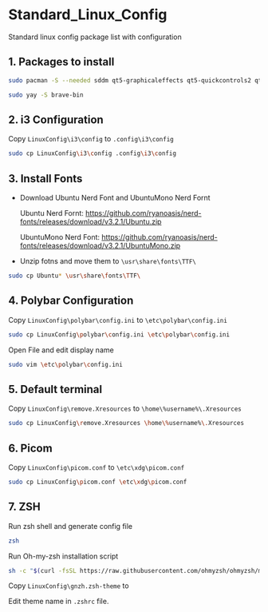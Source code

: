 # Standard_Linux_Config
Standard linux config package list with configuration 

## 1. Packages to install
```bash
sudo pacman -S --needed sddm qt5‑graphicaleffects qt5‑quickcontrols2 qt5‑svg polybar thunar obsidian vim picom rxvt-unicode unzip zsh
```
```bash
sudo yay -S brave-bin 
```
## 2. i3 Configuration
Copy ```LinuxConfig\i3\config``` to ```.config\i3\config``` 

```bash
sudo cp LinuxConfig\i3\config .config\i3\config
```

## 3. Install Fonts
- Download Ubuntu Nerd Font and UbuntuMono Nerd Fornt
  
  Ubuntu Nerd Fornt: https://github.com/ryanoasis/nerd-fonts/releases/download/v3.2.1/Ubuntu.zip
  
  UbuntuMono Nerd Font: https://github.com/ryanoasis/nerd-fonts/releases/download/v3.2.1/UbuntuMono.zip
- Unzip fotns and move them to ```\usr\share\fonts\TTF\```

```bash
sudo cp Ubuntu* \usr\share\fonts\TTF\
```
## 4. Polybar Configuration
Copy ```LinuxConfig\polybar\config.ini``` to ```\etc\polybar\config.ini```

```bash
sudo cp LinuxConfig\polybar\config.ini \etc\polybar\config.ini
```

Open File and edit display name 

```bash
sudo vim \etc\polybar\config.ini
```

## 5. Default terminal

Copy ```LinuxConfig\remove.Xresources``` to ```\home\%username%\.Xresources```

```bash
sudo cp LinuxConfig\remove.Xresources \home\%username%\.Xresources
```
## 6. Picom

Copy ```LinuxConfig\picom.conf``` to ```\etc\xdg\picom.conf```

```bash
sudo cp LinuxConfig\picom.conf \etc\xdg\picom.conf
```
## 7. ZSH

Run zsh shell and generate config file

```bash
zsh
```

Run Oh-my-zsh installation script
```bash
sh -c "$(curl -fsSL https://raw.githubusercontent.com/ohmyzsh/ohmyzsh/master/tools/install.sh)"
```

Copy ```LinuxConfig\gnzh.zsh-theme``` to 

Edit theme name in ```.zshrc``` file.
